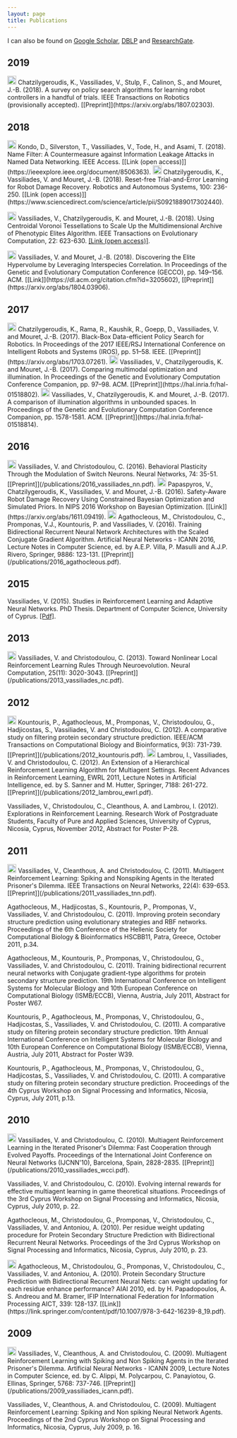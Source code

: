 ```yaml
---
layout: page
title: Publications
---
```


I can also be found on [Google Scholar](https://scholar.google.com/citations?user=_Hzp2B0AAAAJ&hl=en), [DBLP](https://dblp.org/pers/hd/v/Vassiliades:Vassilis) and [ResearchGate](https://www.researchgate.net/profile/Vassilis_Vassiliades).

## 2019

<img src="../img/journal-article.png" height="20px">
Chatzilygeroudis, K., Vassiliades, V., Stulp, F., Calinon, S., and Mouret, J.-B. (2018). A survey on policy search algorithms for learning robot controllers in a handful of trials. IEEE Transactions on Robotics (provisionally accepted). [[Preprint]](https://arxiv.org/abs/1807.02303).

## 2018

<img src="../img/journal-article.png" height="20px">
Kondo, D., Silverston, T., Vassiliades, V., Tode, H., and Asami, T. (2018). Name Filter: A Countermeasure against Information Leakage Attacks in Named Data Networking. IEEE Access. [[Link (open access)]](https://ieeexplore.ieee.org/document/8506363).

<img src="../img/journal-article.png" height="20px">
Chatzilygeroudis, K., Vassiliades, V. and Mouret, J.-B. (2018). Reset-free Trial-and-Error Learning for Robot Damage Recovery. Robotics and Autonomous Systems, 100: 236-250. [[Link (open access)]](https://www.sciencedirect.com/science/article/pii/S0921889017302440).

<img src="../img/journal-article.png" height="20px"> Vassiliades, V., Chatzilygeroudis, K. and Mouret, J.-B. (2018). Using Centroidal Voronoi Tessellations to Scale Up the Multidimensional Archive of Phenotypic Elites Algorithm. IEEE Transactions on Evolutionary Computation, 22: 623-630. [[Link (open access)]](https://ieeexplore.ieee.org/document/8000667).

<img src="../img/conference-paper.png" height="20px">
Vassiliades, V. and Mouret, J.-B. (2018). Discovering the Elite Hypervolume by Leveraging Interspecies Correlation. In Proceedings of the Genetic and Evolutionary Computation Conference (GECCO), pp. 149–156. ACM. [[Link]](https://dl.acm.org/citation.cfm?id=3205602), [[Preprint]](https://arxiv.org/abs/1804.03906).





## 2017
<img src="../img/conference-paper.png" height="20px">
Chatzilygeroudis, K., Rama, R., Kaushik, R., Goepp, D., Vassiliades, V. and Mouret, J.-B. (2017).
Black-Box Data-efficient Policy Search for Robotics. In Proceedings of the 2017 IEEE/RSJ
International Conference on Intelligent Robots and Systems (IROS), pp. 51–58. IEEE. [[Preprint]](https://arxiv.org/abs/1703.07261).

<img src="../img/conference-short-paper.png" height="20px">
Vassiliades, V., Chatzilygeroudis, K. and Mouret, J.-B. (2017). Comparing multimodal optimization
and illumination. In Proceedings of the Genetic and Evolutionary Computation Conference
Companion, pp. 97–98. ACM. [[Preprint]](https://hal.inria.fr/hal-01518802).

<img src="../img/workshop-paper.png" height="20px">
Vassiliades, V., Chatzilygeroudis, K. and Mouret, J.-B. (2017). A comparison of illumination
algorithms in unbounded spaces. In Proceedings of the Genetic and Evolutionary Computation
Conference Companion, pp. 1578-1581. ACM. [[Preprint]](https://hal.inria.fr/hal-01518814).

## 2016
<img src="../img/journal-article.png" height="20px">
Vassiliades, V. and Christodoulou, C. (2016). Behavioral Plasticity Through the Modulation of Switch Neurons. Neural Networks, 74: 35-51. [[Preprint]](/publications/2016_vassiliades_nn.pdf).

<img src="../img/workshop-paper.png" height="20px">
Papaspyros, V., Chatzilygeroudis, K., Vassiliades, V. and Mouret, J.-B. (2016). Safety-Aware Robot
Damage Recovery Using Constrained Bayesian Optimization and Simulated Priors. In NIPS 2016
Workshop on Bayesian Optimization. [[Link]](https://arxiv.org/abs/1611.09419).

<img src="../img/conference-paper.png" height="20px">
Agathocleous, M., Christodoulou, C., Promponas, V.J., Kountouris, P. and Vassiliades, V. (2016).
Training Bidirectional Recurrent Neural Network Architectures with the Scaled Conjugate Gradient
Algorithm. Artificial Neural Networks - ICANN 2016, Lecture Notes in Computer Science, ed. by
A.E.P. Villa, P. Masulli and A.J.P. Rivero, Springer, 9886: 123-131. [[Preprint]](/publications/2016_agathocleous.pdf).

## 2015

Vassiliades, V. (2015). Studies in Reinforcement Learning and Adaptive Neural Networks. PhD Thesis. Department of Computer Science, University of Cyprus. [[Pdf]](/publications/2015_vassiliades_phd_thesis.pdf).

## 2013
<img src="../img/journal-article.png" height="20px">
Vassiliades, V. and Christodoulou, C. (2013). Toward Nonlinear Local Reinforcement Learning Rules Through Neuroevolution. Neural Computation, 25(11): 3020-3043. [[Preprint]](/publications/2013_vassiliades_nc.pdf).

## 2012
<img src="../img/journal-article.png" height="20px">
Kountouris, P., Agathocleous, M., Promponas, V., Christodoulou, G., Hadjicostas, S., Vassiliades, V. and Christodoulou, C. (2012). A comparative study on filtering protein secondary structure prediction. IEEE/ACM Transactions on Computational Biology and Bioinformatics, 9(3): 731-739. [[Preprint]](/publications/2012_kountouris.pdf).

<img src="../img/conference-paper.png" height="20px">
Lambrou, I., Vassiliades, V. and Christodoulou, C. (2012). An Extension of a Hierarchical
Reinforcement Learning Algorithm for Multiagent Settings. Recent Advances in Reinforcement
Learning, EWRL 2011, Lecture Notes in Artificial Intelligence, ed. by S. Sanner and M. Hutter,
Springer, 7188: 261-272. [[Preprint]](/publications/2012_lambrou_ewrl.pdf).

Vassiliades, V., Christodoulou, C., Cleanthous, A. and Lambrou, I. (2012). Explorations in
Reinforcement Learning. Research Work of Postgraduate Students, Faculty of Pure and Applied
Sciences, University of Cyprus, Nicosia, Cyprus, November 2012, Abstract for Poster P-28.

## 2011
<img src="../img/journal-article.png" height="20px">
Vassiliades, V., Cleanthous, A. and Christodoulou, C. (2011). Multiagent Reinforcement Learning: Spiking and Nonspiking Agents in the Iterated Prisoner's Dilemma. IEEE Transactions on Neural Networks, 22(4): 639-653. [[Preprint]](/publications/2011_vassiliades_tnn.pdf).

Agathocleous, M., Hadjicostas, S., Kountouris, P., Promponas, V., Vassiliades, V. and
Christodoulou, C. (2011). Improving protein secondary structure prediction using evolutionary
strategies and RBF networks. Proceedings of the 6th Conference of the Hellenic Society for
Computational Biology & Bioinformatics HSCBB11, Patra, Greece, October 2011, p.34.

Agathocleous, M., Kountouris, P., Promponas, V., Christodoulou, G., Vassiliades, V. and
Christodoulou, C. (2011). Training bidirectional recurrent neural networks with Conjugate
gradient-type algorithms for protein secondary structure prediction. 19th International Conference on Intelligent Systems for Molecular Biology and 10th European Conference on Computational Biology (ISMB/ECCB), Vienna, Austria, July 2011, Abstract for Poster W67.

Kountouris, P., Agathocleous, M., Promponas, V., Christodoulou, G., Hadjicostas, S., Vassiliades, V.
and Christodoulou, C. (2011). A comparative study on filtering protein secondary structure prediction.
19th Annual International Conference on Intelligent Systems for Molecular Biology and 10th European
Conference on Computational Biology (ISMB/ECCB), Vienna, Austria, July 2011, Abstract for Poster
W39.

Kountouris, P., Agathocleous, M., Promponas, V., Christodoulou, G., Hadjicostas, S., Vassiliades, V.
and Christodoulou, C. (2011). A comparative study on filtering protein secondary structure prediction.
Proceedings of the 4th Cyprus Workshop on Signal Processing and Informatics, Nicosia, Cyprus, July
2011, p.13.

## 2010
<img src="../img/conference-paper.png" height="20px">
Vassiliades, V. and Christodoulou, C. (2010). Multiagent Reinforcement Learning in the Iterated
Prisoner's Dilemma: Fast Cooperation through Evolved Payoffs. Proceedings of the International Joint
Conference on Neural Networks (IJCNN'10), Barcelona, Spain, 2828-2835. [[Preprint]](/publications/2010_vassiliades_wcci.pdf).

Vassiliades, V. and Christodoulou, C. (2010). Evolving internal rewards for effective multiagent
learning in game theoretical situations. Proceedings of the 3rd Cyprus Workshop on Signal Processing
and Informatics, Nicosia, Cyprus, July 2010, p. 22.

Agathocleous, M., Christodoulou, G., Promponas, V., Christodoulou, C., Vassiliades, V. and
Antoniou, A. (2010). Per residue weight updating procedure for Protein Secondary Structure
Prediction with Bidirectional Recurrent Neural Networks. Proceedings of the 3rd Cyprus Workshop on
Signal Processing and Informatics, Nicosia, Cyprus, July 2010, p. 23.

<img src="../img/conference-paper.png" height="20px">
Agathocleous, M., Christodoulou, G., Promponas, V., Christodoulou, C., Vassiliades, V. and
Antoniou, A. (2010). Protein Secondary Structure Prediction with Bidirectional Recurrent Neural
Nets: can weight updating for each residue enhance performance? AIAI 2010, ed. by H. Papadopoulos,
A. S. Andreou and M. Bramer, IFIP International Federation for Information Processing AICT, 339:
128-137. [[Link]](https://link.springer.com/content/pdf/10.1007/978-3-642-16239-8_19.pdf).

## 2009
<img src="../img/conference-paper.png" height="20px">
Vassiliades, V., Cleanthous, A. and Christodoulou, C. (2009). Multiagent Reinforcement Learning
with Spiking and Non Spiking Agents in the Iterated Prisoner's Dilemma. Artificial Neural Networks -
ICANN 2009, Lecture Notes in Computer Science, ed. by C. Alippi, M. Polycarpou, C. Panayiotou, G.
Ellinas, Springer, 5768: 737-746. [[Preprint]](/publications/2009_vassiliades_icann.pdf).

Vassiliades, V., Cleanthous, A. and Christodoulou, C. (2009). Multiagent Reinforcement Learning:
Spiking and Non spiking Neural Network Agents. Proceedings of the 2nd Cyprus Workshop on Signal
Processing and Informatics, Nicosia, Cyprus, July 2009, p. 16.